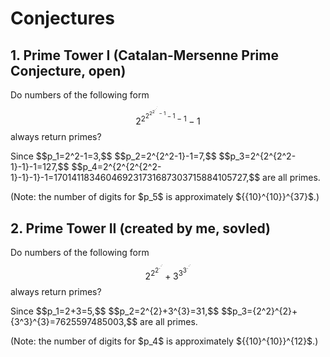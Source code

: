 # Conjectures

## 1. Prime Tower I (Catalan-Mersenne Prime Conjecture, open)
Do numbers of the following form 
$$2^{2^{{2}^{2^{2^{{\cdot}^{{\cdot}^{\cdot}}}}-1}-1}-1}-1$$ 
always return primes? 
<p/> 
Since 
$$p_1=2^2-1=3,$$ 
$$p_2=2^{2^2-1}-1=7,$$ 
$$p_3=2^{2^{2^2-1}-1}-1=127,$$
$$p_4=2^{2^{2^{2^2-1}-1}-1}-1=170141183460469231731687303715884105727,$$
are all primes.
<p/>
(Note: the number of digits for $p_5$ is approximately ${{10}^{10}}^{37}$.)

## 2. Prime Tower II (created by me, sovled)
Do numbers of the following form 
$$2^{2^{2^{{\cdot}^{{\cdot}^{\cdot}}}}}+3^{3^{3^{{\cdot}^{{\cdot}^{\cdot}}}}}$$ 
always return primes? 
<p/> 
Since 
$$p_1=2+3=5,$$ 
$$p_2=2^{2}+3^{3}=31,$$ 
$$p_3={2^2}^{2}+{3^3}^{3}=7625597485003,$$
are all primes.
<p/>
(Note: the number of digits for $p_4$ is approximately ${{10}^{10}}^{12}$.)

<html lang="en">
<head>
<meta http-equiv="content-type" content="text/html; charset=utf-8">
<title>Don't delete!</title>
<script type="text/javascript" charset="utf-8" src="
https://cdn.mathjax.org/mathjax/latest/MathJax.js?config=TeX-AMS-MML_HTMLorMML,
https://vincenttam.github.io/javascripts/MathJaxLocal.js"></script>
</head>

